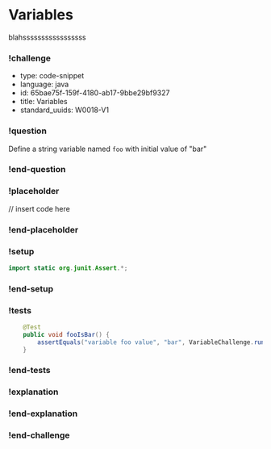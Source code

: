 # Variables

blahsssssssssssssssss

### !challenge

* type: code-snippet
* language: java
* id: 65bae75f-159f-4180-ab17-9bbe29bf9327
* title: Variables
* standard_uuids: W0018-V1

### !question

Define a string variable named `foo` with initial value of "bar"

### !end-question

### !placeholder

// insert code here

### !end-placeholder

### !setup
```java
import static org.junit.Assert.*;
```
### !end-setup

### !tests
```java
    @Test
    public void fooIsBar() {
        assertEquals("variable foo value", "bar", VariableChallenge.run());
    }
```
### !end-tests

### !explanation

### !end-explanation

### !end-challenge
